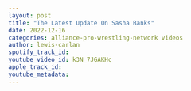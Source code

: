```yaml
---
layout: post
title: "The Latest Update On Sasha Banks"
date: 2022-12-16
categories: alliance-pro-wrestling-network videos
author: lewis-carlan
spotify_track_id: 
youtube_video_id: k3N_7JGAKHc
apple_track_id: 
youtube_metadata: 
---
```

